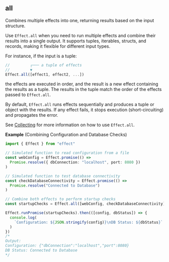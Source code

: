 ## all

Combines multiple effects into one, returning results based on the input structure.

Use `Effect.all` when you need to run multiple effects and combine their results
into a single output. It supports tuples, iterables, structs, and records,
making it flexible for different input types.

For instance, if the input is a tuple:

```ts showLineNumbers=false
//         ┌─── a tuple of effects
//         ▼
Effect.all([effect1, effect2, ...])
```

the effects are executed in order, and the result is a new effect containing the results as a tuple. The results in the tuple match the order of the effects passed to `Effect.all`.

By default, `Effect.all` runs effects sequentially and produces a tuple or object
with the results. If any effect fails, it stops execution (short-circuiting)
and propagates the error.

See [Collecting](/docs/getting-started/control-flow/#all) for more information on how to use `Effect.all`.

**Example** (Combining Configuration and Database Checks)

```ts twoslash
import { Effect } from "effect"

// Simulated function to read configuration from a file
const webConfig = Effect.promise(() =>
  Promise.resolve({ dbConnection: "localhost", port: 8080 })
)

// Simulated function to test database connectivity
const checkDatabaseConnectivity = Effect.promise(() =>
  Promise.resolve("Connected to Database")
)

// Combine both effects to perform startup checks
const startupChecks = Effect.all([webConfig, checkDatabaseConnectivity])

Effect.runPromise(startupChecks).then(([config, dbStatus]) => {
  console.log(
    `Configuration: ${JSON.stringify(config)}\nDB Status: ${dbStatus}`
  )
})
/*
Output:
Configuration: {"dbConnection":"localhost","port":8080}
DB Status: Connected to Database
*/
```
